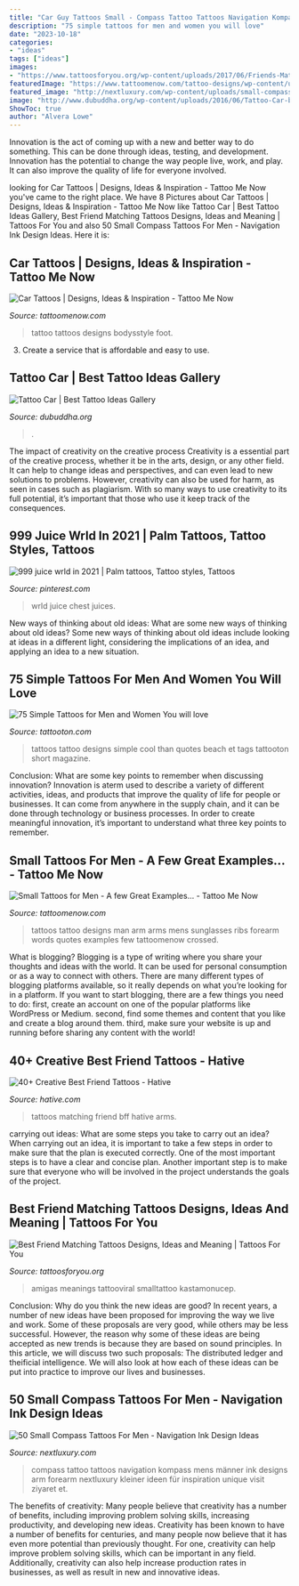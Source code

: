 ```yaml
---
title: "Car Guy Tattoos Small - Compass Tattoo Tattoos Navigation Kompass Mens Männer Ink Designs Arm Forearm Nextluxury Kleiner Ideen Für Inspiration Unique Visit Ziyaret Et"
description: "75 simple tattoos for men and women you will love"
date: "2023-10-18"
categories:
- "ideas"
tags: ["ideas"]
images:
- "https://www.tattoosforyou.org/wp-content/uploads/2017/06/Friends-Matching-Tattoos.jpg"
featuredImage: "https://www.tattoomenow.com/tattoo-designs/wp-content/uploads/2012/05/man_with_arms_crossed_in_sunglasses.jpg"
featured_image: "http://nextluxury.com/wp-content/uploads/small-compass-tattoo-design-ideas-for-men.jpg"
image: "http://www.dubuddha.org/wp-content/uploads/2016/06/Tattoo-Car-by-Kinga-Ojrzyńska-728x728.jpg"
ShowToc: true
author: "Alvera Lowe"
---
```



Innovation is the act of coming up with a new and better way to do something. This can be done through ideas, testing, and development. Innovation has the potential to change the way people live, work, and play. It can also improve the quality of life for everyone involved.

	

		
looking for Car Tattoos | Designs, Ideas &amp; Inspiration - Tattoo Me Now you've came to the right place. We have 8 Pictures about Car Tattoos | Designs, Ideas &amp; Inspiration - Tattoo Me Now like Tattoo Car | Best Tattoo Ideas Gallery, Best Friend Matching Tattoos Designs, Ideas and Meaning | Tattoos For You and also 50 Small Compass Tattoos For Men - Navigation Ink Design Ideas. Here it is:
		
    
## Car Tattoos | Designs, Ideas &amp; Inspiration - Tattoo Me Now

<img loading=lazy src="https://www.tattoomenow.com/tattoo-designs/wp-content/uploads/2012/09/tattoo-200x300.jpg" onerror="this.onerror=null;this.src='https://tse4.mm.bing.net/th?id=OIP.li5aVX86jPZ2eFN7zcWebQHaLH&amp;pid=15.1';" alt="Car Tattoos | Designs, Ideas &amp; Inspiration - Tattoo Me Now">

_Source: tattoomenow.com_

>tattoo tattoos designs bodysstyle foot. 

	

3. Create a service that is affordable and easy to use.

    
## Tattoo Car | Best Tattoo Ideas Gallery

<img loading=lazy src="http://www.dubuddha.org/wp-content/uploads/2016/06/Tattoo-Car-by-Kinga-Ojrzyńska-728x728.jpg" onerror="this.onerror=null;this.src='https://tse2.mm.bing.net/th?id=OIP.uzAr2v1wjkJ-JJTzS4Px4gHaHa&amp;pid=15.1';" alt="Tattoo Car | Best Tattoo Ideas Gallery">

_Source: dubuddha.org_

>. 

	

The impact of creativity on the creative process
Creativity is a essential part of the creative process, whether it be in the arts, design, or any other field. It can help to change ideas and perspectives, and can even lead to new solutions to problems. However, creativity can also be used for harm, as seen in cases such as plagiarism. With so many ways to use creativity to its full potential, it’s important that those who use it keep track of the consequences.

    
## 999 Juice Wrld In 2021 | Palm Tattoos, Tattoo Styles, Tattoos

<img loading=lazy src="https://i.pinimg.com/736x/3d/1c/bb/3d1cbb7a4161cd0a7264ef281d2f999d.jpg" onerror="this.onerror=null;this.src='https://tse4.mm.bing.net/th?id=OIP.myfaWGF0BHGUSln_Ubsm9AHaJ5&amp;pid=15.1';" alt="999 juice wrld in 2021 | Palm tattoos, Tattoo styles, Tattoos">

_Source: pinterest.com_

>wrld juice chest juices. 

	

New ways of thinking about old ideas: What are some new ways of thinking about old ideas?
Some new ways of thinking about old ideas include looking at ideas in a different light, considering the implications of an idea, and applying an idea to a new situation.

    
## 75 Simple Tattoos For Men And Women You Will Love

<img loading=lazy src="https://tattooton.com/wp-content/uploads/2016/02/tattoos-for-men-and-women.61.jpg" onerror="this.onerror=null;this.src='https://tse3.mm.bing.net/th?id=OIP.eKGJGQK9Bf9ieFuOnv-l-gHaJ5&amp;pid=15.1';" alt="75 Simple Tattoos for Men and Women You will love">

_Source: tattooton.com_

>tattoos tattoo designs simple cool than quotes beach et tags tattooton short magazine. 

	

Conclusion: What are some key points to remember when discussing innovation?
Innovation is aterm used to describe a variety of different activities, ideas, and products that improve the quality of life for people or businesses. It can come from anywhere in the supply chain, and it can be done through technology or business processes. In order to create meaningful innovation, it’s important to understand what three key points to remember.

    
## Small Tattoos For Men - A Few Great Examples... - Tattoo Me Now

<img loading=lazy src="https://www.tattoomenow.com/tattoo-designs/wp-content/uploads/2012/05/man_with_arms_crossed_in_sunglasses.jpg" onerror="this.onerror=null;this.src='https://tse3.mm.bing.net/th?id=OIP.wWaQO5EeBvpB9zhDr8KJRQHaLG&amp;pid=15.1';" alt="Small Tattoos for Men - A few Great Examples... - Tattoo Me Now">

_Source: tattoomenow.com_

>tattoos tattoo designs man arm arms mens sunglasses ribs forearm words quotes examples few tattoomenow crossed. 

	

What is blogging?
Blogging is a type of writing where you share your thoughts and ideas with the world. It can be used for personal consumption or as a way to connect with others. There are many different types of blogging platforms available, so it really depends on what you’re looking for in a platform. If you want to start blogging, there are a few things you need to do: first, create an account on one of the popular platforms like WordPress or Medium. second, find some themes and content that you like and create a blog around them. third, make sure your website is up and running before sharing any content with the world!

    
## 40+ Creative Best Friend Tattoos - Hative

<img loading=lazy src="https://hative.com/wp-content/uploads/2014/03/bff-tattoos/33-matching-bff-tattoos-on-arms.jpg" onerror="this.onerror=null;this.src='https://tse1.mm.bing.net/th?id=OIP.4ZpIQrzCuv0YQrMlJnBwWwHaKW&amp;pid=15.1';" alt="40+ Creative Best Friend Tattoos - Hative">

_Source: hative.com_

>tattoos matching friend bff hative arms. 

	

carrying out ideas: What are some steps you take to carry out an idea?
When carrying out an idea, it is important to take a few steps in order to make sure that the plan is executed correctly. One of the most important steps is to have a clear and concise plan. Another important step is to make sure that everyone who will be involved in the project understands the goals of the project.

    
## Best Friend Matching Tattoos Designs, Ideas And Meaning | Tattoos For You

<img loading=lazy src="https://www.tattoosforyou.org/wp-content/uploads/2017/06/Friends-Matching-Tattoos.jpg" onerror="this.onerror=null;this.src='https://tse3.mm.bing.net/th?id=OIP.R2aYZGJwYzJbt3kLLV_B2QHaJ4&amp;pid=15.1';" alt="Best Friend Matching Tattoos Designs, Ideas and Meaning | Tattoos For You">

_Source: tattoosforyou.org_

>amigas meanings tattooviral smalltattoo kastamonucep. 

	

Conclusion: Why do you think the new ideas are good?
In recent years, a number of new ideas have been proposed for improving the way we live and work. Some of these proposals are very good, while others may be less successful. However, the reason why some of these ideas are being accepted as new trends is because they are based on sound principles. In this article, we will discuss two such proposals: The distributed ledger and theificial intelligence. We will also look at how each of these ideas can be put into practice to improve our lives and businesses.

    
## 50 Small Compass Tattoos For Men - Navigation Ink Design Ideas

<img loading=lazy src="http://nextluxury.com/wp-content/uploads/small-compass-tattoo-design-ideas-for-men.jpg" onerror="this.onerror=null;this.src='https://tse3.mm.bing.net/th?id=OIP.cgOWOVw9XnMp4Ne1b6sdVQHaHe&amp;pid=15.1';" alt="50 Small Compass Tattoos For Men - Navigation Ink Design Ideas">

_Source: nextluxury.com_

>compass tattoo tattoos navigation kompass mens männer ink designs arm forearm nextluxury kleiner ideen für inspiration unique visit ziyaret et. 

	

The benefits of creativity: Many people believe that creativity has a number of benefits, including improving problem solving skills, increasing productivity, and developing new ideas.
Creativity has been known to have a number of benefits for centuries, and many people now believe that it has even more potential than previously thought. For one, creativity can help improve problem solving skills, which can be important in any field. Additionally, creativity can also help increase production rates in businesses, as well as result in new and innovative ideas.

